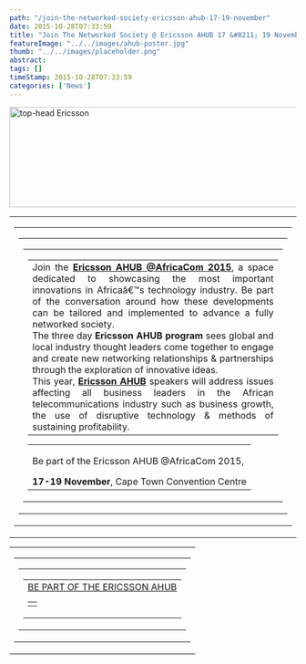 ```yaml
---
path: "/join-the-networked-society-ericsson-ahub-17-19-november" 
date: 2015-10-28T07:33:59 
title: "Join The Networked Society @ Ericsson AHUB 17 &#8211; 19 November" 
featureImage: "../../images/ahub-poster.jpg"
thumb: "../../images/placeholder.png" 
abstract:  
tags: [] 
timeStamp: 2015-10-28T07:33:59 
categories: ['News'] 
---
```


<p><a href="http://mlab/wp-content/uploads/2015/10/top-head-Ericsson.jpg"><img class="aligncenter size-full wp-image-1712" src="http://mlab/wp-content/uploads/2015/10/top-head-Ericsson.jpg" alt="top-head Ericsson" width="600" height="176" srcset="https://mlab.co.za/wp-content/uploads/2015/10/top-head-Ericsson.jpg 600w, https://mlab.co.za/wp-content/uploads/2015/10/top-head-Ericsson-300x88.jpg 300w" sizes="(max-width: 600px) 100vw, 600px" /></a></p>
<table border="0" width="100%" cellspacing="0" cellpadding="0" align="center">
<tbody>
<tr>
<td width="100%">
<table class="container" border="0" width="100%" cellspacing="0" cellpadding="0" align="center">
<tbody>
<tr>
<td width="100%">
<table class="block-grid" width="100%" cellspacing="0" cellpadding="0" bgcolor="transparent">
<tbody>
<tr>
<td>
<div class="col num12">
<table border="0" width="100%" cellspacing="0" cellpadding="0" align="center">
<tbody>
<tr>
<td>
<table width="100%" cellspacing="0" cellpadding="0">
<tbody>
<tr>
<td>
<div>
<div style="text-align: justify;">Join the<strong> <a href="http://innovationawardssubsahara.com/#ahub?utm_source=C-level%20mailer&amp;utm_medium=E-mail&amp;utm_campaign=Mailer%20campaign" target="_blank">Ericsson AHUB @AfricaCom 2015</a></strong>, a space dedicated to showcasing the most important innovations in Africaâ€™s technology industry. Be part of the conversation around how these developments can be tailored and implemented to advance a fully networked society.</div>
<div style="text-align: justify;"></div>
<div style="text-align: justify;">The three day <strong>Ericsson AHUB program</strong> sees global and local industry thought leaders come together to engage and create new networking relationships &amp; partnerships through the exploration of innovative ideas.</div>
<div style="text-align: justify;"></div>
<div style="text-align: justify;">This year, <strong><a href="http://innovationawardssubsahara.com/?utm_source=C-level%20mailer&amp;utm_medium=E-mail&amp;utm_campaign=Mailer%20campaign" target="_blank">Ericsson AHUB</a></strong> speakers will address issues affecting all business leaders in the African telecommunications industry such as business growth, the use of disruptive technology &amp; methods of sustaining profitability.</div>
</div>
</td>
</tr>
</tbody>
</table>
<table width="100%" cellspacing="0" cellpadding="0">
<tbody>
<tr>
<td>
<div>
<div style="text-align: justify;">
<p>Be part of the Ericsson AHUB @AfricaCom 2015,</p>
</div>
<div style="text-align: justify;"><strong>17-19 November</strong>, Cape Town Convention Centre</div>
</div>
</td>
</tr>
</tbody>
</table>
</td>
</tr>
</tbody>
</table>
</div>
</td>
</tr>
</tbody>
</table>
</td>
</tr>
</tbody>
</table>
</td>
</tr>
</tbody>
</table>
<table border="0" width="100%" cellspacing="0" cellpadding="0" align="center">
<tbody>
<tr>
<td width="100%">
<table class="container" border="0" width="100%" cellspacing="0" cellpadding="0" align="center">
<tbody>
<tr>
<td width="100%">
<table class="block-grid" width="100%" cellspacing="0" cellpadding="0" bgcolor="transparent">
<tbody>
<tr>
<td>
<div class="col num12">
<table border="0" width="100%" cellspacing="0" cellpadding="0" align="center">
<tbody>
<tr>
<td><a href="http://ahub.comworldseries.com/#pass-section?utm_source=C-level%20mailer&amp;utm_medium=E-mail&amp;utm_campaign=Mailer%20campaign" target="_blank">BE PART OF THE ERICSSON AHUB</a></p>
<table border="0" width="100%" cellspacing="0" align="center">
<tbody>
<tr>
<td align="center"></td>
</tr>
</tbody>
</table>
</td>
</tr>
</tbody>
</table>
</div>
</td>
</tr>
</tbody>
</table>
</td>
</tr>
</tbody>
</table>
</td>
</tr>
</tbody>
</table>

